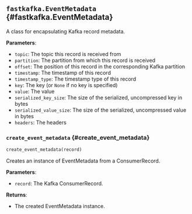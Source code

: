 ## `fastkafka.EventMetadata` {#fastkafka.EventMetadata}


A class for encapsulating Kafka record metadata.

**Parameters**:
- `topic`: The topic this record is received from
- `partition`: The partition from which this record is received
- `offset`: The position of this record in the corresponding Kafka partition
- `timestamp`: The timestamp of this record
- `timestamp_type`: The timestamp type of this record
- `key`: The key (or `None` if no key is specified)
- `value`: The value
- `serialized_key_size`: The size of the serialized, uncompressed key in bytes
- `serialized_value_size`: The size of the serialized, uncompressed value in bytes
- `headers`: The headers

### `create_event_metadata` {#create_event_metadata}

```py
create_event_metadata(record)
```

Creates an instance of EventMetadata from a ConsumerRecord.

**Parameters**:
- `record`: The Kafka ConsumerRecord.

**Returns**:
- The created EventMetadata instance.

